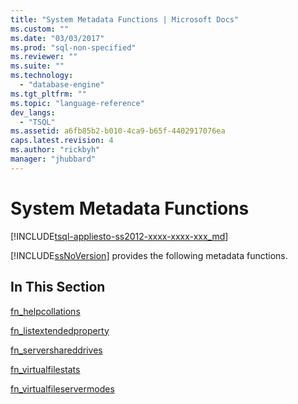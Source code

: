 ```yaml
---
title: "System Metadata Functions | Microsoft Docs"
ms.custom: ""
ms.date: "03/03/2017"
ms.prod: "sql-non-specified"
ms.reviewer: ""
ms.suite: ""
ms.technology: 
  - "database-engine"
ms.tgt_pltfrm: ""
ms.topic: "language-reference"
dev_langs: 
  - "TSQL"
ms.assetid: a6fb85b2-b010-4ca9-b65f-4402917076ea
caps.latest.revision: 4
ms.author: "rickbyh"
manager: "jhubbard"
---
```

# System Metadata Functions
[!INCLUDE[tsql-appliesto-ss2012-xxxx-xxxx-xxx_md](../../../a9retired/includes/tsql-appliesto-ss2012-xxxx-xxxx-xxx-md.md)]

  [!INCLUDE[ssNoVersion](../../../a9notintoc/includes/ssnoversion-md.md)] provides the following metadata functions.  
  
## In This Section  
 [fn_helpcollations](../../../relational-databases/reference/system-functions/sys.fn-helpcollations-transact-sql.md)  
  
 [fn_listextendedproperty](../../../relational-databases/reference/system-functions/sys.fn-listextendedproperty-transact-sql.md)  
  
 [fn_servershareddrives](../../../relational-databases/reference/system-functions/sys.fn-servershareddrives-transact-sql.md)  
  
 [fn_virtualfilestats](../../../relational-databases/reference/system-functions/sys.fn-virtualfilestats-transact-sql.md)  
  
 [fn_virtualfileservermodes](../../../relational-databases/reference/system-functions/sys.fn-virtualservernodes-transact-sql.md)  
  
  